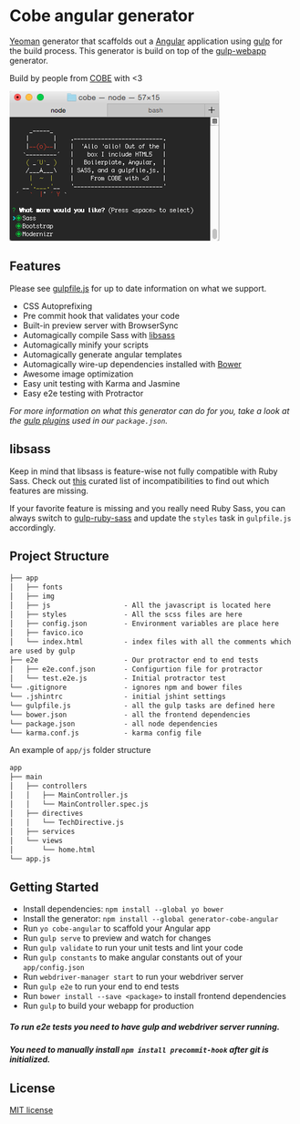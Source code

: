 # Cobe angular generator

[Yeoman](http://yeoman.io) generator that scaffolds out a [Angular](https://angularjs.org/) application using [gulp](http://gulpjs.com/) for the build process. This generator is build on top of the [gulp-webapp](https://github.com/yeoman/generator-gulp-webapp) generator.

Build by people from [COBE](http://cobeisfresh.com/) with <3

![](screenshoot.png)


## Features

Please see [gulpfile.js](app/templates/gulpfile.js) for up to date information on what we support.

* CSS Autoprefixing
* Pre commit hook that validates your code
* Built-in preview server with BrowserSync
* Automagically compile Sass with [libsass](http://libsass.org)
* Automagically minify your scripts
* Automagically generate angular templates
* Automagically wire-up dependencies installed with [Bower](http://bower.io)
* Awesome image optimization
* Easy unit testing with Karma and Jasmine
* Easy e2e testing with Protractor

*For more information on what this generator can do for you, take a look at the [gulp plugins](app/templates/_package.json) used in our `package.json`.*


## libsass

Keep in mind that libsass is feature-wise not fully compatible with Ruby Sass. Check out [this](http://sass-compatibility.github.io) curated list of incompatibilities to find out which features are missing.

If your favorite feature is missing and you really need Ruby Sass, you can always switch to [gulp-ruby-sass](https://github.com/sindresorhus/gulp-ruby-sass) and update the `styles` task in `gulpfile.js` accordingly.

## Project Structure

    ├── app
    │   ├── fonts
    │   ├── img
    │   ├── js                  - All the javascript is located here
    │   ├── styles              - All the scss files are here
    │   ├── config.json         - Environment variables are place here
    │   ├── favico.ico
    │   └── index.html          - index files with all the comments which are used by gulp
    ├── e2e                     - Our protractor end to end tests
    │   ├── e2e.conf.json       - Configurtion file for protractor
    │   └── test.e2e.js         - Initial protractor test
    └── .gitignore              - ignores npm and bower files
    └── .jshintrc               - initial jshint settings
    └── gulpfile.js             - all the gulp tasks are defined here
    └── bower.json              - all the frontend dependencies
    └── package.json            - all node dependencies
    └── karma.conf.js           - karma config file


An example of `app/js` folder structure

    app
    ├── main
    │   ├── controllers
    │   │   ├── MainController.js
    │   │   └── MainController.spec.js
    │   ├── directives
    │   │   └── TechDirective.js
    │   ├── services
    │   └── views
    │       └── home.html
    └── app.js

## Getting Started

- Install dependencies: `npm install --global yo bower`
- Install the generator: `npm install --global generator-cobe-angular`
- Run `yo cobe-angular` to scaffold your Angular app
- Run `gulp serve` to preview and watch for changes
- Run `gulp validate` to run your unit tests and lint your code
- Run `gulp constants` to make angular constants out of your `app/config.json`
- Run `webdriver-manager start` to run your webdriver server
- Run `gulp e2e` to run your end to end tests
- Run `bower install --save <package>` to install frontend dependencies
- Run `gulp` to build your webapp for production

##### To run e2e tests you need to have gulp  and webdriver server running.

##### You need to manually install `npm install precommit-hook` after git is initialized.



## License

[MIT license](http://opensource.org/licenses/MIT)
